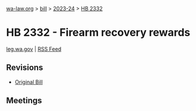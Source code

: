 [wa-law.org](/) > [bill](/bill/) > [2023-24](/bill/2023-24/) > [HB 2332](/bill/2023-24/hb/2332/)

# HB 2332 - Firearm recovery rewards
[leg.wa.gov](https://app.leg.wa.gov/billsummary?BillNumber=2332&Year=2023&Initiative=false) | [RSS Feed](./rss.xml)

## Revisions
* [Original Bill](1/)

## Meetings